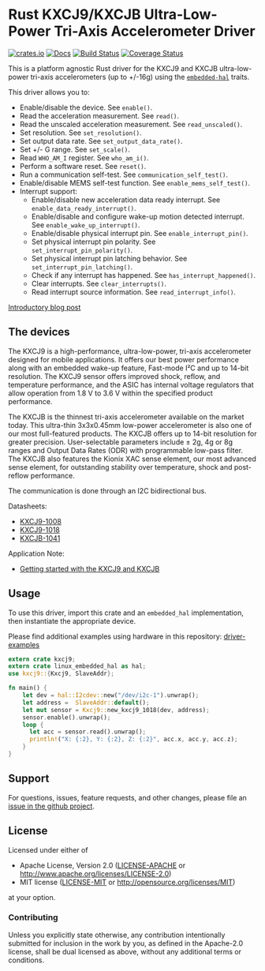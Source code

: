 # Rust KXCJ9/KXCJB Ultra-Low-Power Tri-Axis Accelerometer Driver

[![crates.io](https://img.shields.io/crates/v/kxcj9.svg)](https://crates.io/crates/kxcj9)
[![Docs](https://docs.rs/kxcj9/badge.svg)](https://docs.rs/kxcj9)
[![Build Status](https://travis-ci.org/eldruin/kxcj9-rs.svg?branch=master)](https://travis-ci.org/eldruin/kxcj9-rs)
[![Coverage Status](https://coveralls.io/repos/github/eldruin/kxcj9-rs/badge.svg?branch=master)](https://coveralls.io/github/eldruin/kxcj9-rs?branch=master)

This is a platform agnostic Rust driver for the KXCJ9 and KXCJB ultra-low-power
tri-axis accelerometers (up to +/-16g) using the [`embedded-hal`] traits.

This driver allows you to:
- Enable/disable the device. See `enable()`.
- Read the acceleration measurement. See `read()`.
- Read the unscaled acceleration measurement. See `read_unscaled()`.
- Set resolution. See `set_resolution()`.
- Set output data rate. See `set_output_data_rate()`.
- Set +/- G range. See `set_scale()`.
- Read `WHO_AM_I` register. See `who_am_i()`.
- Perform a software reset. See `reset()`.
- Run a communication self-test. See `communication_self_test()`.
- Enable/disable MEMS self-test function. See `enable_mems_self_test()`.
- Interrupt support:
    - Enable/disable new acceleration data ready interrupt. See `enable_data_ready_interrupt()`.
    - Enable/disable and configure wake-up motion detected interrupt. See `enable_wake_up_interrupt()`.
    - Enable/disable physical interrupt pin. See `enable_interrupt_pin()`.
    - Set physical interrupt pin polarity. See `set_interrupt_pin_polarity()`.
    - Set physical interrupt pin latching behavior. See `set_interrupt_pin_latching()`.
    - Check if any interrupt has happened. See `has_interrupt_happened()`.
    - Clear interrupts. See `clear_interrupts()`.
    - Read interrupt source information. See `read_interrupt_info()`.

[Introductory blog post](https://blog.eldruin.com/kxcj9-kxcjb-tri-axis-mems-accelerator-driver-in-rust/)

## The devices

The KXCJ9 is a high-performance, ultra-low-power, tri-axis accelerometer designed for mobile applications. It offers our best power performance along with an embedded wake-up feature, Fast-mode I²C and up to 14-bit resolution. The KXCJ9 sensor offers improved shock, reflow, and temperature performance, and the ASIC has internal voltage regulators that allow operation from 1.8 V to 3.6 V within the specified product performance.

The KXCJB is the thinnest tri-axis accelerometer available on the market today. This ultra-thin 3x3x0.45mm low-power accelerometer is also one of our most full-featured products. The KXCJB offers up to 14-bit resolution for greater precision. User-selectable parameters include ± 2g, 4g or 8g ranges and Output Data Rates (ODR) with programmable low-pass filter. The KXCJB also features the Kionix XAC sense element, our most advanced sense element, for outstanding stability over temperature, shock and post-reflow performance.

The communication is done through an I2C bidirectional bus.

Datasheets:
- [KXCJ9-1008](http://kionixfs.kionix.com/en/datasheet/KXCJ9-1008%20Specifications%20Rev%205.pdf)
- [KXCJ9-1018](http://kionixfs.kionix.com/en/datasheet/KXCJ9-1018%20Specifications%20Rev%202.pdf)
- [KXCJB-1041](http://kionixfs.kionix.com/en/datasheet/KXCJB-1041%20Specifications%20Rev%201.0.pdf)

Application Note:
- [Getting started with the KXCJ9 and KXCJB](http://kionixfs.kionix.com/en/document/AN028%20Getting%20Started%20with%20the%20KXCJ9%20and%20KXCJB.pdf)

## Usage

To use this driver, import this crate and an `embedded_hal` implementation,
then instantiate the appropriate device.

Please find additional examples using hardware in this repository: [driver-examples]

[driver-examples]: https://github.com/eldruin/driver-examples

```rust
extern crate kxcj9;
extern crate linux_embedded_hal as hal;
use kxcj9::{Kxcj9, SlaveAddr};

fn main() {
    let dev = hal::I2cdev::new("/dev/i2c-1").unwrap();
    let address =  SlaveAddr::default();
    let mut sensor = Kxcj9::new_kxcj9_1018(dev, address);
    sensor.enable().unwrap();
    loop {
      let acc = sensor.read().unwrap();
      println!("X: {:2}, Y: {:2}, Z: {:2}", acc.x, acc.y, acc.z);
    }
}
```

## Support

For questions, issues, feature requests, and other changes, please file an
[issue in the github project](https://github.com/eldruin/kxcj9-rs/issues).

## License

Licensed under either of

 * Apache License, Version 2.0 ([LICENSE-APACHE](LICENSE-APACHE) or
   http://www.apache.org/licenses/LICENSE-2.0)
 * MIT license ([LICENSE-MIT](LICENSE-MIT) or
   http://opensource.org/licenses/MIT)

at your option.

### Contributing

Unless you explicitly state otherwise, any contribution intentionally submitted
for inclusion in the work by you, as defined in the Apache-2.0 license, shall
be dual licensed as above, without any additional terms or conditions.

[`embedded-hal`]: https://github.com/rust-embedded/embedded-hal

